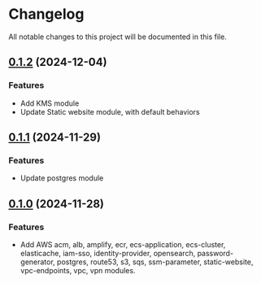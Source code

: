 # Changelog

All notable changes to this project will be documented in this file.

## [0.1.2]() (2024-12-04)
### Features
* Add KMS module
* Update Static website module, with default behaviors
  
## [0.1.1]() (2024-11-29)
### Features
* Update postgres module

## [0.1.0]() (2024-11-28)
### Features
* Add AWS acm, alb, amplify, ecr, ecs-application, ecs-cluster, elasticache, iam-sso, identity-provider, opensearch, password-generator, postgres, route53, s3, sqs, ssm-parameter, static-website, vpc-endpoints, vpc, vpn modules.
